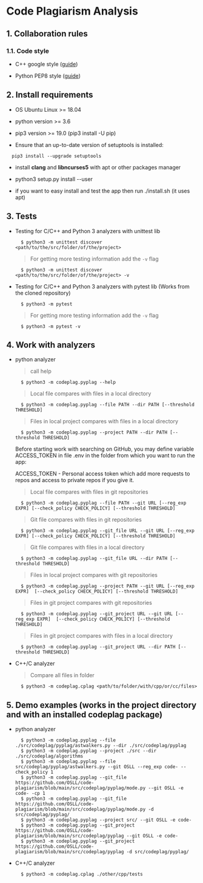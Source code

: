 # Code Plagiarism Analysis

## 1. Collaboration rules

### 1.1. Code style

- C++ google style ([guide](https://google.github.io/styleguide/cppguide.html))

- Python PEP8 style ([guide](https://www.python.org/dev/peps/pep-0008/))

## 2. Install requirements

- OS Ubuntu Linux >= 18.04

- python version >= 3.6

- pip3 version >= 19.0 (pip3 install -U pip)

- Ensure that an up-to-date version of setuptools is installed:

```
  pip3 install --upgrade setuptools
```

- install **clang** and **libncurses5** with apt or other packages manager

- python3 setup.py install --user

- if you want to easy install and test the app then run ./install.sh (it uses apt)

## 3. Tests

- Testing for C/C++ and Python 3 analyzers with unittest lib
  ```
    $ python3 -m unittest discover <path/to/the/src/folder/of/the/project>
  ```
  > For getting more testing information add the `-v` flag
  ```
    $ python3 -m unittest discover <path/to/the/src/folder/of/the/project> -v
  ```
- Testing for C/C++ and Python 3 analyzers with pytest lib (Works from the cloned repository)
  ```
    $ python3 -m pytest
  ```
  > For getting more testing information add the `-v` flag
  ```
    $ python3 -m pytest -v
  ```

## 4. Work with analyzers

- python analyzer
  > call help
  ```
    $ python3 -m codeplag.pyplag --help
  ```
  > Local file compares with files in a local directory
  ```
    $ python3 -m codeplag.pyplag --file PATH --dir PATH [--threshold THRESHOLD]
  ```
  > Files in local project compares with files in a local directory
  ```
    $ python3 -m codeplag.pyplag --project PATH --dir PATH [--threshold THRESHOLD]
  ```
  Before starting work with searching on GitHub, you may define variable ACCESS_TOKEN in file .env in the folder from which you want to run the app:

  ACCESS_TOKEN - Personal access token which add more requests to repos and access to private repos if you give it.

  > Local file compares with files in git repositories
  ```
    $ python3 -m codeplag.pyplag --file PATH --git URL [--reg_exp EXPR] [--check_policy CHECK_POLICY] [--threshold THRESHOLD]
  ```
  > Git file compares with files in git repositories
  ```
    $ python3 -m codeplag.pyplag --git_file URL --git URL [--reg_exp EXPR] [--check_policy CHECK_POLICY] [--threshold THRESHOLD]
  ```
  > Git file compares with files in a local directory
  ```
    $ python3 -m codeplag.pyplag --git_file URL --dir PATH [--threshold THRESHOLD]
  ```
  > Files in local project compares with git repositories
  ```
    $ python3 -m codeplag.pyplag --project PATH --git URL [--reg_exp EXPR]  [--check_policy CHECK_POLICY] [--threshold THRESHOLD]
  ```
  > Files in git project compares with git repositories
  ```
    $ python3 -m codeplag.pyplag --git_project URL --git URL [--reg_exp EXPR]  [--check_policy CHECK_POLICY] [--threshold THRESHOLD]
  ```
  > Files in git project compares with files in a local directory
  ```
    $ python3 -m codeplag.pyplag --git_project URL --dir PATH [--threshold THRESHOLD]
  ```
- C++/C analyzer
  > Compare all files in folder
  ```
    $ python3 -m codeplag.cplag <path/to/folder/with/cpp/or/cc/files>
  ```

## 5. Demo examples (works in the project directory and with an installed codeplag package)

- python analyzer
  ```
    $ python3 -m codeplag.pyplag --file ./src/codeplag/pyplag/astwalkers.py --dir ./src/codeplag/pyplag
    $ python3 -m codeplag.pyplag --project ./src --dir ./src/codeplag/algorithms
    $ python3 -m codeplag.pyplag --file src/codeplag/pyplag/astwalkers.py --git OSLL --reg_exp code- --check_policy 1
    $ python3 -m codeplag.pyplag --git_file https://github.com/OSLL/code-plagiarism/blob/main/src/codeplag/pyplag/mode.py --git OSLL -e code- -cp 1
    $ python3 -m codeplag.pyplag --git_file https://github.com/OSLL/code-plagiarism/blob/main/src/codeplag/pyplag/mode.py -d src/codeplag/pyplag/
    $ python3 -m codeplag.pyplag --project src/ --git OSLL -e code-
    $ python3 -m codeplag.pyplag --git_project https://github.com/OSLL/code-plagiarism/blob/main/src/codeplag/pyplag --git OSLL -e code-
    $ python3 -m codeplag.pyplag --git_project https://github.com/OSLL/code-plagiarism/blob/main/src/codeplag/pyplag -d src/codeplag/pyplag/
  ```

- C++/C analyzer
  ```
    $ python3 -m codeplag.cplag ./other/cpp/tests
  ```
